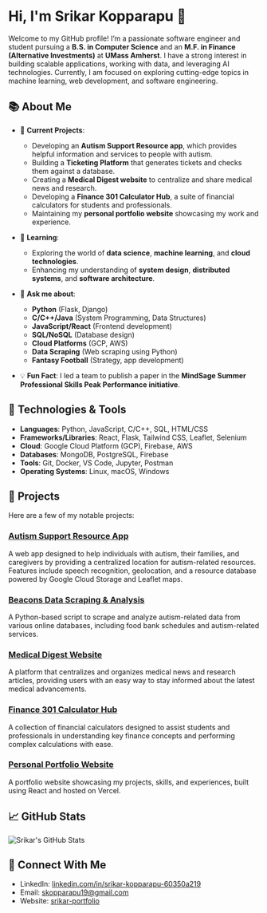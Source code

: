 # Hi, I'm Srikar Kopparapu 👋

Welcome to my GitHub profile! I’m a passionate software engineer and student pursuing a **B.S. in Computer Science** and an **M.F. in Finance (Alternative Investments)** at **UMass Amherst**. I have a strong interest in building scalable applications, working with data, and leveraging AI technologies. Currently, I am focused on exploring cutting-edge topics in machine learning, web development, and software engineering.

## 📚 About Me

- 🌟 **Current Projects**:
  - Developing an **Autism Support Resource app**, which provides helpful information and services to people with autism.
  - Building a **Ticketing Platform** that generates tickets and checks them against a database.
  - Creating a **Medical Digest website** to centralize and share medical news and research.
  - Developing a **Finance 301 Calculator Hub**, a suite of financial calculators for students and professionals.
  - Maintaining my **personal portfolio website** showcasing my work and experience.

- 🌱 **Learning**:
  - Exploring the world of **data science**, **machine learning**, and **cloud technologies**.
  - Enhancing my understanding of **system design**, **distributed systems**, and **software architecture**.

- 💬 **Ask me about**:
  - **Python** (Flask, Django)
  - **C/C++/Java** (System Programming, Data Structures)
  - **JavaScript/React** (Frontend development)
  - **SQL/NoSQL** (Database design)
  - **Cloud Platforms** (GCP, AWS)
  - **Data Scraping** (Web scraping using Python)
  - **Fantasy Football** (Strategy, app development)

- 💡 **Fun Fact**: I led a team to publish a paper in the **MindSage Summer Professional Skills Peak Performance initiative**.

## 🚀 Technologies & Tools

- **Languages**: Python, JavaScript, C/C++, SQL, HTML/CSS
- **Frameworks/Libraries**: React, Flask, Tailwind CSS, Leaflet, Selenium
- **Cloud**: Google Cloud Platform (GCP), Firebase, AWS
- **Databases**: MongoDB, PostgreSQL, Firebase
- **Tools**: Git, Docker, VS Code, Jupyter, Postman
- **Operating Systems**: Linux, macOS, Windows

## 💑 Projects

Here are a few of my notable projects:

### **[Autism Support Resource App](https://github.com/Sri200519/Parent-Support-Resource)**
A web app designed to help individuals with autism, their families, and caregivers by providing a centralized location for autism-related resources. Features include speech recognition, geolocation, and a resource database powered by Google Cloud Storage and Leaflet maps.

### **[Beacons Data Scraping & Analysis](https://github.com/Sri200519/GCP-Bucket)**
A Python-based script to scrape and analyze autism-related data from various online databases, including food bank schedules and autism-related services.

### **[Medical Digest Website](https://the-medical-digest.web.app/)**
A platform that centralizes and organizes medical news and research articles, providing users with an easy way to stay informed about the latest medical advancements.

### **[Finance 301 Calculator Hub](https://github.com/Sri200519/finance301-calculators)**
A collection of financial calculators designed to assist students and professionals in understanding key finance concepts and performing complex calculations with ease.

### **[Personal Portfolio Website](https://srikar-portfolio-swart.vercel.app/)**
A portfolio website showcasing my projects, skills, and experiences, built using React and hosted on Vercel.

## 📈 GitHub Stats

![Srikar's GitHub Stats](https://github-readme-stats.vercel.app/api?username=Sri200519&show_icons=true&hide_title=true&count_private=true&hide=prs&theme=dark)

## 📢 Connect With Me

- LinkedIn: [linkedin.com/in/srikar-kopparapu-60350a219](https://linkedin.com/in/srikar-kopparapu-60350a219)
- Email: [skopparapu19@gmail.com](mailto:skopparapu19@gmail.com)
- Website: [srikar-portfolio](https://srikar-portfolio-swart.vercel.app/)

